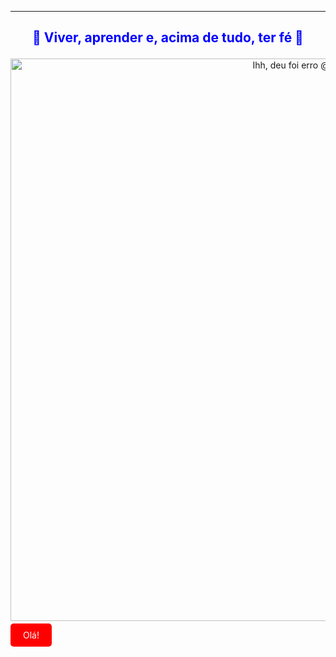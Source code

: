 ---
## <p style="color:blue; text-align:center;">**🙌 Viver, aprender e, acima de tudo, ter fé 🙌**</p>

<p align="center">
  <img src="https://www.icegif.com/wp-content/uploads/2022/09/icegif-1190.gif" width="900" alt="Ihh, deu foi erro @_@">
</p>

<a href="https://media.giphy.com/media/3o7TKMt1VVNkHV2PaE/giphy.gif" 
   style="background-color:red; color:white; padding:10px 20px; text-decoration:none; border-radius:5px;">
   Olá!
</a>
